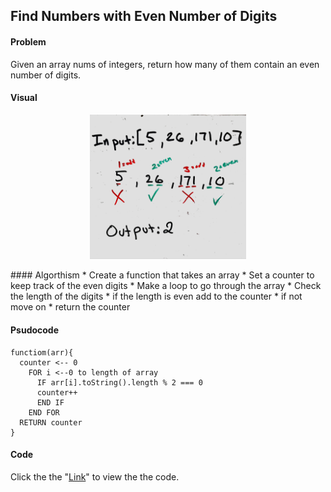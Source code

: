 ##  Find Numbers with Even Number of Digits

#### Problem
Given an array nums of integers, return how many of them contain an even number of digits.

#### Visual
<p align="center">
<img src="FindTheEvenNum.jpg"  width="250" >
</p>
#### Algorthism
* Create a function that takes an array
* Set a counter to keep track of the even digits
* Make a loop to go through the array
* Check the length of the digits
  * if the length is even add to the counter
  * if not move on
* return the counter

#### Psudocode
````
functiom(arr){
  counter <-- 0
    FOR i <--0 to length of array
      IF arr[i].toString().length % 2 === 0
      counter++
      END IF
    END FOR
  RETURN counter
}
````

#### Code
 Click the the "[Link](findNumber.js)" to view the the code. 